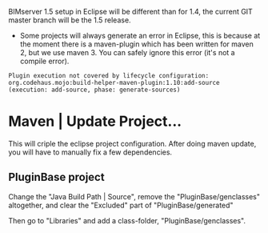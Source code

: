 BIMserver 1.5 setup in Eclipse will be different than for 1.4, the current GIT master branch will be the 1.5 release.

- Some projects will always generate an error in Eclipse, this is because at the moment there is a maven-plugin which has been written for maven 2, but we use maven 3. You can safely ignore this error (it's not a compile error).

```
Plugin execution not covered by lifecycle configuration: org.codehaus.mojo:build-helper-maven-plugin:1.10:add-source (execution: add-source, phase: generate-sources)
```

# Maven | Update Project...

This will criple the eclipse project configuration. After doing maven update, you will have to manually fix a few dependencies.

## PluginBase project

Change the "Java Build Path | Source", remove the "PluginBase/genclasses" altogether, and clear the "Excluded" part of "PluginBase/generated"

Then go to "Libraries" and add a class-folder, "PluginBase/genclasses".


